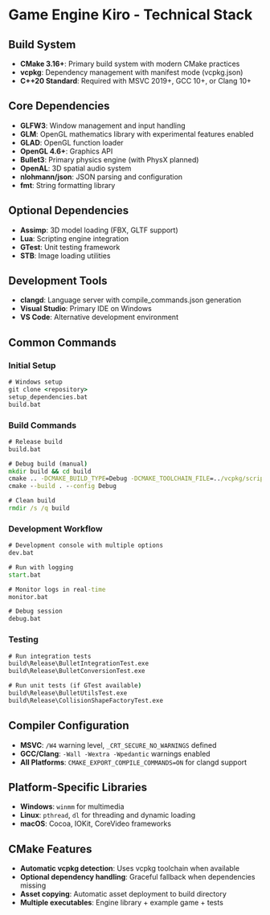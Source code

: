 # Game Engine Kiro - Technical Stack

## Build System

- **CMake 3.16+**: Primary build system with modern CMake practices
- **vcpkg**: Dependency management with manifest mode (vcpkg.json)
- **C++20 Standard**: Required with MSVC 2019+, GCC 10+, or Clang 10+

## Core Dependencies

- **GLFW3**: Window management and input handling
- **GLM**: OpenGL mathematics library with experimental features enabled
- **GLAD**: OpenGL function loader
- **OpenGL 4.6+**: Graphics API
- **Bullet3**: Primary physics engine (with PhysX planned)
- **OpenAL**: 3D spatial audio system
- **nlohmann/json**: JSON parsing and configuration
- **fmt**: String formatting library

## Optional Dependencies

- **Assimp**: 3D model loading (FBX, GLTF support)
- **Lua**: Scripting engine integration
- **GTest**: Unit testing framework
- **STB**: Image loading utilities

## Development Tools

- **clangd**: Language server with compile_commands.json generation
- **Visual Studio**: Primary IDE on Windows
- **VS Code**: Alternative development environment

## Common Commands

### Initial Setup

```cmd
# Windows setup
git clone <repository>
setup_dependencies.bat
build.bat
```

### Build Commands

```cmd
# Release build
build.bat

# Debug build (manual)
mkdir build && cd build
cmake .. -DCMAKE_BUILD_TYPE=Debug -DCMAKE_TOOLCHAIN_FILE=../vcpkg/scripts/buildsystems/vcpkg.cmake
cmake --build . --config Debug

# Clean build
rmdir /s /q build
```

### Development Workflow

```cmd
# Development console with multiple options
dev.bat

# Run with logging
start.bat

# Monitor logs in real-time
monitor.bat

# Debug session
debug.bat
```

### Testing

```cmd
# Run integration tests
build\Release\BulletIntegrationTest.exe
build\Release\BulletConversionTest.exe

# Run unit tests (if GTest available)
build\Release\BulletUtilsTest.exe
build\Release\CollisionShapeFactoryTest.exe
```

## Compiler Configuration

- **MSVC**: `/W4` warning level, `_CRT_SECURE_NO_WARNINGS` defined
- **GCC/Clang**: `-Wall -Wextra -Wpedantic` warnings enabled
- **All Platforms**: `CMAKE_EXPORT_COMPILE_COMMANDS=ON` for clangd support

## Platform-Specific Libraries

- **Windows**: `winmm` for multimedia
- **Linux**: `pthread`, `dl` for threading and dynamic loading
- **macOS**: Cocoa, IOKit, CoreVideo frameworks

## CMake Features

- **Automatic vcpkg detection**: Uses vcpkg toolchain when available
- **Optional dependency handling**: Graceful fallback when dependencies missing
- **Asset copying**: Automatic asset deployment to build directory
- **Multiple executables**: Engine library + example game + tests
